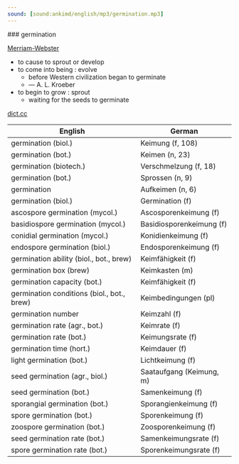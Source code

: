 ```yaml
---
sound: [sound:ankimd/english/mp3/germination.mp3]
---
```


\### germination

[Merriam-Webster](https://www.merriam-webster.com/dictionary/germination)

- to cause to sprout or develop
- to come into being : evolve
    - before Western civilization began to germinate
    - — A. L. Kroeber
- to begin to grow : sprout
    - waiting for the seeds to germinate

[dict.cc](https://www.dict.cc/germination)

| English        | German       |
| -------------- | ------------ |
| germination (biol.) | Keimung (f, 108) |
| germination (bot.) | Keimen (n, 23) |
| germination (biotech.) | Verschmelzung (f, 18) |
| germination (bot.) | Sprossen (n, 9) |
| germination | Aufkeimen (n, 6) |
| germination (biol.) | Germination (f) |
| ascospore germination (mycol.) | Ascosporenkeimung (f) |
| basidiospore germination (mycol.) | Basidiosporenkeimung (f) |
| conidial germination (mycol.) | Konidienkeimung (f) |
| endospore germination (biol.) | Endosporenkeimung (f) |
| germination ability (biol., bot., brew) | Keimfähigkeit (f) |
| germination box (brew) | Keimkasten (m) |
| germination capacity (bot.) | Keimfähigkeit (f) |
| germination conditions (biol., bot., brew) | Keimbedingungen (pl) |
| germination number | Keimzahl (f) |
| germination rate (agr., bot.) | Keimrate (f) |
| germination rate (bot.) | Keimungsrate (f) |
| germination time (hort.) | Keimdauer (f) |
| light germination (bot.) | Lichtkeimung (f) |
| seed germination (agr., biol.) | Saataufgang (Keimung, m) |
| seed germination (bot.) | Samenkeimung (f) |
| sporangial germination (bot.) | Sporangienkeimung (f) |
| spore germination (bot.) | Sporenkeimung (f) |
| zoospore germination (bot.) | Zoosporenkeimung (f) |
| seed germination rate (bot.) | Samenkeimungsrate (f) |
| spore germination rate (bot.) | Sporenkeimungsrate (f) |
